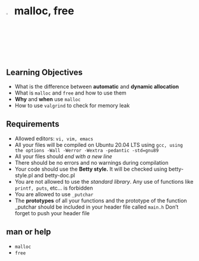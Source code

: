 # <a> <img src="https://upload.wikimedia.org/wikipedia/commons/thumb/1/18/C_Programming_Language.svg/1200px-C_Programming_Language.svg.png" width=3% heigth=3% ></img></a>  malloc, free


## Learning Objectives
- What is the difference between **automatic** and **dynamic allocation**
- What is `malloc` and `free` and how to use them
- **Why** and **when** use `malloc`
- How to use `valgrind` to check for memory leak

## Requirements
- Allowed editors: `vi, vim, emacs`
- All your files will be compiled on Ubuntu 20.04 LTS using `gcc, using the options -Wall -Werror -Wextra -pedantic -std=gnu89`
- All your files should *end with a new line*
- There should be no errors and no warnings during compilation
- Your code should use the **Betty style.** It will be checked using betty-style.pl and betty-doc.pl
- You are not allowed to use the *standard library*. Any use of functions like `printf, puts`, etc… is forbidden
- You are allowed to use `_putchar`
- The **prototypes** of all your functions and the prototype of the function _putchar should be included in your header file called `main.h` Don’t forget to push your header file



## man or help
- `malloc`
- `free`
